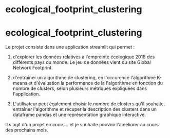 # ecological_footprint_clustering


# ecological_footprint_clustering

Le projet consiste dans une application streamlit qui permet :
  1) d'explorer les données relatives à l'empreinte écologique 2018 des différents pays du monde. Le jeu de données vient du site Global Network Footprint. 
  
  2) d'entraîner un algorithme de clustering, en l'occurence l'algorithme K-means et d'évaluation la performance de la l'algorithme en fonction du nombre de 
  clusters, selon plusieurs métriques expliquées dans l'application.
  
  3) L'utilisateur peut également choisir le nombre de clusters qu'il souhaite, entraîner l'algorithme et récuper la description des clusters dans un dataframe pandas 
  et une représentation graphique interactive. 

Il s'agit d'un projet en cours... et je souhaite pouvoir l'améliorer au cours des prochains mois. 
